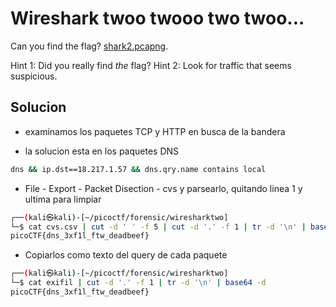 # Wireshark twoo twooo two twoo...

Can you find the flag? [shark2.pcapng](https://mercury.picoctf.net/static/0fe13a33318e756f71c35cb490e64c81/shark2.pcapng).

Hint 1: Did you really find _the_ flag?
Hint 2: Look for traffic that seems suspicious.
## Solucion
- examinamos los paquetes TCP y HTTP en busca de la bandera

- la solucion esta en los paquetes DNS

``` cmd
dns && ip.dst==18.217.1.57 && dns.qry.name contains local
```

- File - Export - Packet Disection - cvs y parsearlo, quitando linea 1 y ultima para limpiar

```bash
┌──(kali㉿kali)-[~/picoctf/forensic/wiresharktwo]
└─$ cat cvs.csv | cut -d ' ' -f 5 | cut -d '.' -f 1 | tr -d '\n' | base64 -d
picoCTF{dns_3xf1l_ftw_deadbeef}                                                                                                                                                                                 

```

- Copiarlos como texto del query de cada paquete

```bash
┌──(kali㉿kali)-[~/picoctf/forensic/wiresharktwo]
└─$ cat exifil | cut -d '.' -f 1 | tr -d '\n' | base64 -d
picoCTF{dns_3xf1l_ftw_deadbeef}                                                                                       
```

